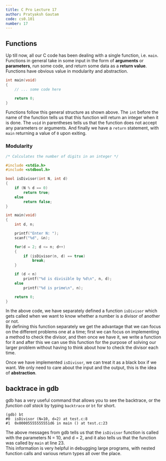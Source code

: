 ```yaml
---
title: C Pro Lecture 17
author: Pratyaksh Gautam
code: cs0.101
number: 17
---
```


## Functions

Up till now, all our C code has been dealing with a single function, i.e. `main`.
Functions in general take in some input in the form of **arguments** or **parameters**, run some code, and return some data as a **return value**.
Functions have obvious value in modularity and abstraction.

```c
int main(void)
{
	// ... some code here

	return 0;
}
```
Functions follow this general structure as shown above.
The `int` before the name of the function tells us that this function will return an integer when it is done.
The `void` in parentheses tells us that the function does not accept any parameters or arguments.
And finally we have a `return` statement, with `main` returning a value of `0` upon exiting.

### Modularity

```c
/* Calculates the number of digits in an integer */

#include <stdio.h>
#include <stdbool.h>

bool isDivisor(int N, int d)
{
	if (N % d == 0)
		return true;
	else
		return false;
}

int main(void)
{
	int d, n;

	printf("Enter N: ");
	scanf("%d", &n);

	for(d = 2; d <= n; d++)
	{
		if (isDivisor(n, d) == true)
			break;
	}

	if (d < n)
		printf("%d is divisible by %d\n", n, d);
	else
		printf("%d is prime\n", n);

	return 0;
}
```

In the above code, we have separately defined a function `isDivisor` which gets called when we want to know whether a number is a divisor of another or not.  
By defining this function separately we get the advantage that we can focus on the different problems one at a time; first we can focus on implementing a method to check the divisor, and then once we have it,
we write a function for it and after this we can use this function for the purpose of solving our larger problem without having to think about how to check the divisor each time.

Once we have implemented `isDivisor`, we can treat it as a black box if we want. We only need to care about the input and the output, this is the idea of **abstraction**.

## backtrace in gdb

gdb has a very useful command that allows you to see the backtrace, or the *function call stack* by typing `backtrace` or `bt` for short.
```
(gdb) bt
#0  isDivisor (N=10, d=2) at test.c:8
#1  0x00005555555551d6 in main () at test.c:23
```

The above messages from gdb tells us that the `isDivisor` function is called with the parameters N = 10, and d = 2, and it also tells us that the function was called by `main` at line 23.  
This information is very helpful in debugging large programs, with nested function calls and various return types all over the place.
